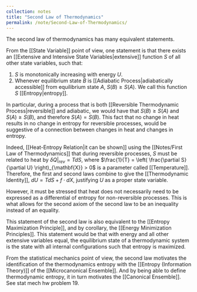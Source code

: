 ```yaml
---
collection: notes
title: "Second Law of Thermodynamics"
permalink: /note/Second-Law-of-Thermodynamics/
---
```

The second law of thermodynamics has many equivalent statements.

From the [[State Variable]] point of view, one statement is that there exists an [[Extensive and Intensive State Variables|extensive]] function $S$ of all other state variables, such that:
1. $S$ is monotonically increasing with energy $U$.
2. Whenever equilibrium state $B$ is [[Adiabatic Process|adiabatically accessible]] from equilibrium state $A$, $S(B) \geq S(A)$.
We call this function $S$ [[Entropy|entropy]].

In particular, during a process that is both [[Reversible Thermodynamic Process|reversible]] and adiabatic, we would have that $S(B) \geq S(A)$ and $S(A) \geq S(B)$, and therefore $S(A) = S(B)$. This fact that no change in heat results in no change in entropy for reversible processes, would be suggestive of a connection between changes in heat and changes in entropy.

Indeed, [[Heat-Entropy Relation|it can be shown]] using the [[Notes/First Law of Thermodynamics]] that during reversible processes, $S$ must be related to heat by $\delta Q|_{rev} = T dS$, where $\frac{1}{T} = \left( \frac{\partial S}{\partial U} \right)_{\mathbf{X}} > 0$ is a parameter called [[Temperature]]. Therefore, the first and second laws combine to give the [[Thermodynamic Identity]], $dU = T dS + f \cdot dX$, justifying $U$ as a proper state variable.

However, it must be stressed that heat does not necessarily need to be expressed as a differential of entropy for non-reversible processes. This is what allows for the second axiom of the second law to be an inequality instead of an equality.

This statement of the second law is also equivalent to the [[Entropy Maximization Principle]], and by corollary, the [[Energy Minimization Principles]]. This statement would be that with energy and all other extensive variables equal, the equilibrium state of a thermodynamic system is the state with all internal configurations such that entropy is maximized. 


From the statistical mechanics point of view, the second law motivates the identification of the thermodynamics entropy with the [[Entropy (Information Theory)]] of the [[Microcanonical Ensemble]]. And by being able to define thermodynamic entropy, it in turn motivates the [[Canonical Ensemble]]. See stat mech hw problem 19.